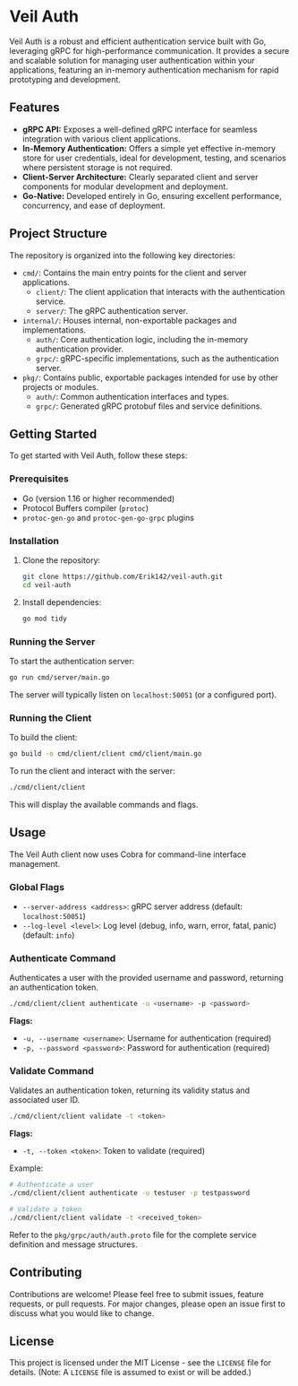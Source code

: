 # Veil Auth

Veil Auth is a robust and efficient authentication service built with Go, leveraging gRPC for high-performance communication. It provides a secure and scalable solution for managing user authentication within your applications, featuring an in-memory authentication mechanism for rapid prototyping and development.

## Features

-   **gRPC API:** Exposes a well-defined gRPC interface for seamless integration with various client applications.
-   **In-Memory Authentication:** Offers a simple yet effective in-memory store for user credentials, ideal for development, testing, and scenarios where persistent storage is not required.
-   **Client-Server Architecture:** Clearly separated client and server components for modular development and deployment.
-   **Go-Native:** Developed entirely in Go, ensuring excellent performance, concurrency, and ease of deployment.

## Project Structure

The repository is organized into the following key directories:

-   `cmd/`: Contains the main entry points for the client and server applications.
    -   `client/`: The client application that interacts with the authentication service.
    -   `server/`: The gRPC authentication server.
-   `internal/`: Houses internal, non-exportable packages and implementations.
    -   `auth/`: Core authentication logic, including the in-memory authentication provider.
    -   `grpc/`: gRPC-specific implementations, such as the authentication server.
-   `pkg/`: Contains public, exportable packages intended for use by other projects or modules.
    -   `auth/`: Common authentication interfaces and types.
    -   `grpc/`: Generated gRPC protobuf files and service definitions.

## Getting Started

To get started with Veil Auth, follow these steps:

### Prerequisites

-   Go (version 1.16 or higher recommended)
-   Protocol Buffers compiler (`protoc`)
-   `protoc-gen-go` and `protoc-gen-go-grpc` plugins

### Installation

1.  Clone the repository:

    ```bash
    git clone https://github.com/Erik142/veil-auth.git
    cd veil-auth
    ```

2.  Install dependencies:

    ```bash
    go mod tidy
    ```

### Running the Server

To start the authentication server:

```bash
go run cmd/server/main.go
```

The server will typically listen on `localhost:50051` (or a configured port).

### Running the Client

To build the client:

```bash
go build -o cmd/client/client cmd/client/main.go
```

To run the client and interact with the server:

```bash
./cmd/client/client
```

This will display the available commands and flags.

## Usage

The Veil Auth client now uses Cobra for command-line interface management.

### Global Flags

-   `--server-address <address>`: gRPC server address (default: `localhost:50051`)
-   `--log-level <level>`: Log level (debug, info, warn, error, fatal, panic) (default: `info`)

### Authenticate Command

Authenticates a user with the provided username and password, returning an authentication token.

```bash
./cmd/client/client authenticate -u <username> -p <password>
```

**Flags:**

-   `-u, --username <username>`: Username for authentication (required)
-   `-p, --password <password>`: Password for authentication (required)

### Validate Command

Validates an authentication token, returning its validity status and associated user ID.

```bash
./cmd/client/client validate -t <token>
```

**Flags:**

-   `-t, --token <token>`: Token to validate (required)

Example:

```bash
# Authenticate a user
./cmd/client/client authenticate -u testuser -p testpassword

# Validate a token
./cmd/client/client validate -t <received_token>
```

Refer to the `pkg/grpc/auth/auth.proto` file for the complete service definition and message structures.

## Contributing

Contributions are welcome! Please feel free to submit issues, feature requests, or pull requests. For major changes, please open an issue first to discuss what you would like to change.

## License

This project is licensed under the MIT License - see the `LICENSE` file for details. (Note: A `LICENSE` file is assumed to exist or will be added.)
